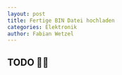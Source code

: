 ```yaml
---
layout: post
title: Fertige BIN Datei hochladen
categories: Elektronik
author: Fabian Wetzel
---
```

## TODO 🦆💥